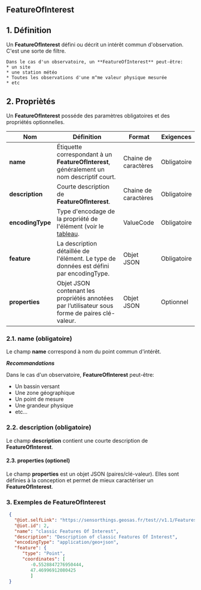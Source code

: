 ## FeatureOfInterest  

## **1. Définition** 
Un **FeatureOfInterest** défini ou décrit un intérêt commun d'observation. C'est une sorte de filtre.

```{tip}
Dans le cas d'un observatoire, un **FeatureOfInterest** peut-être:  
* un site
* une station météo
* Toutes les observations d'une m^me valeur physique mesurée
* etc
```

## **2. Propriètés**  
Un **FeatureOfInterest** posséde des paramètres obligatoires et des propriétés optionnelles.

|  Nom |  Définition | Format | Exigences |
|---|---|---|---|
| **name** | Étiquette correspondant à un **FeatureOfInterest**, généralement un nom descriptif court.| Chaine de caractères  | Obligatoire |
| **description** | Courte description de **FeatureOfInterest**. | Chaine de caractères  | Obligatoire |
| **encodingType**  | Type d'encodage de la propriété de l'élément (voir le [tableau](https://docs.ogc.org/is/18-088/18-088.html#tab-encodingtype-codes).| ValueCode  | Obligatoire |
| **feature**  | La description détaillée de l'élément. Le type de données est défini par encodingType.| Objet JSON   | Obligatoire |
| **properties**  | Objet JSON contenant les propriétés annotées par l’utilisateur sous forme de paires clé-valeur. | Objet JSON  | Optionnel |

### **2.1. name** (obligatoire) 
Le champ **name** correspond à nom du point commun d'intérêt.

***Recommandations***  

Dans le cas d'un observatoire, **FeatureOfInterest** peut-être:
* Un bassin versant
* Une zone géographique
* Un point de mesure
* Une grandeur physique
* etc...

### **2.2. description** (obligatoire)  

Le champ **description** contient une courte description de **FeatureOfInterest**.

#### **2.3. properties** (optionel)  

Le champ **properties** est un objet JSON (paires/clé-valeur). Elles sont définies à la conception et permet de mieux caractériser un **FeatureOfInterest**.  


### **3. Exemples de FeatureOfInterest**   

```json
 {
   "@iot.selfLink": "https://sensorthings.geosas.fr/test//v1.1/FeaturesOfInterest(2)",
   "@iot.id": 2,
   "name": "classic Features Of Interest",
   "description": "Description of classic Features Of Interest",
   "encodingType": "application/geo+json",
   "feature": {
      "type": "Point",
      "coordinates": [
         -0.5528847276950444,
         47.46996912080425
         ]
 }
```

